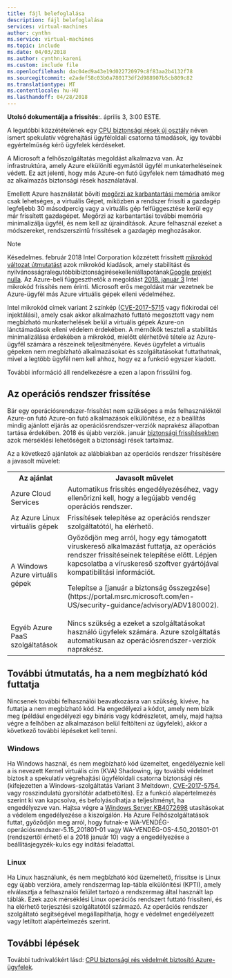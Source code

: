 ```yaml
---
title: fájl belefoglalása
description: fájl belefoglalása
services: virtual-machines
author: cynthn
ms.service: virtual-machines
ms.topic: include
ms.date: 04/03/2018
ms.author: cynthn;kareni
ms.custom: include file
ms.openlocfilehash: dac04ed9a43e19d022720979c8f83aa2b4132f78
ms.sourcegitcommit: e2adef58c03b0a780173df2d988907b5cb809c82
ms.translationtype: MT
ms.contentlocale: hu-HU
ms.lasthandoff: 04/28/2018
---
```

**Utolsó dokumentálja a frissítés**:. április 3, 3:00 ESTE.

A legutóbbi közzétételének egy [CPU biztonsági rések új osztály](https://portal.msrc.microsoft.com/en-US/security-guidance/advisory/ADV180002) néven ismert spekulatív végrehajtási ügyféloldali csatorna támadások, így további egyértelműség kérő ügyfelek kérdéseket.  

A Microsoft a felhőszolgáltatás megoldást alkalmazva van. Az infrastruktúra, amely Azure elkülöníti egymástól ügyfél munkaterheléseinek védett.  Ez azt jelenti, hogy más Azure-on futó ügyfelek nem támadható meg az alkalmazás biztonsági rések használatával.

Emellett Azure használatát bővíti [megőrzi az karbantartási memória](https://docs.microsoft.com/azure/virtual-machines/windows/maintenance-and-updates#memory-preserving-maintenance) amikor csak lehetséges, a virtuális Gépet, miközben a rendszer frissíti a gazdagép legfeljebb 30 másodpercig vagy a virtuális gép felfüggesztése kerül egy már frissített gazdagépet.  Megőrzi az karbantartási további memória minimalizálja ügyfél, és nem kell az újraindítások.  Azure felhasznál ezeket a módszereket, rendszerszintű frissítések a gazdagép meghozásakor.

> [!NOTE] 
> Késedelmes. február 2018 Intel Corporation közzétett frissített [mikrokód változat útmutatást](https://newsroom.intel.com/wp-content/uploads/sites/11/2018/03/microcode-update-guidance.pdf) azok mikrokód kiadások, amely stabilitást és nyilvánosságralegutóbbibiztonságirésekelleniállapotának[Google projekt nulla](https://googleprojectzero.blogspot.com/2018/01/reading-privileged-memory-with-side.html). Az Azure-beli függeszthetők a megoldást [2018. január 3](https://azure.microsoft.com/blog/securing-azure-customers-from-cpu-vulnerability/) Intel mikrokód frissítés nem érinti. Microsoft erős megoldást már vezetnek be Azure-ügyfél más Azure virtuális gépek elleni védelméhez.  
>
> Intel mikrokód címek variant 2 színkép ([CVE-2017-5715](https://www.cve.mitre.org/cgi-bin/cvename.cgi?name=2017-5715) vagy fiókirodai cél injektálási), amely csak akkor alkalmazható futtató megosztott vagy nem megbízható munkaterhelések belül a virtuális gépek Azure-on lánctámadások elleni védelem érdekében. A mérnökök teszteli a stabilitás minimalizálása érdekében a mikrokód, mielőtt elérhetővé tétele az Azure-ügyfél számára a részeinek teljesítményére.  Kevés ügyfelet a virtuális gépeken nem megbízható alkalmazásokat és szolgáltatásokat futtathatnak, mivel a legtöbb ügyfél nem kell ahhoz, hogy ez a funkció egyszer kiadott. 
>
> További információ áll rendelkezésre a ezen a lapon frissülni fog.  






## <a name="keeping-your-operating-systems-up-to-date"></a>Az operációs rendszer frissítése

Bár egy operációsrendszer-frissítést nem szükséges a más felhasználóktól Azure-on futó Azure-on futó alkalmazások elkülönítése, ez a beállítás mindig ajánlott eljárás az operációsrendszer-verziók naprakész állapotban tartása érdekében. 2018 és újabb verziók. január [biztonsági frissítésekben](https://portal.msrc.microsoft.com/en-US/security-guidance/advisory/ADV180002) azok mérséklési lehetőségeit a biztonsági rések tartalmaz.

Az a következő ajánlatok az alábbiakban az operációs rendszer frissítésére a javasolt művelet: 

<table>
<tr>
<th>Az ajánlat</th> <th>Javasolt művelet </th>
</tr>
<tr>
<td>Azure Cloud Services </td>  <td>Automatikus frissítés engedélyezéséhez, vagy ellenőrizni kell, hogy a legújabb vendég operációs rendszer.</td>
</tr>
<tr>
<td>Az Azure Linux virtuális gépek</td> <td>Frissítések telepítése az operációs rendszer szolgáltatótól, ha elérhető. </td>
</tr>
<tr>
<td>A Windows Azure virtuális gépek </td> <td>Győződjön meg arról, hogy egy támogatott víruskereső alkalmazást futtatja, az operációs rendszer frissítéseinek telepítése előtt. Lépjen kapcsolatba a víruskereső szoftver gyártójával kompatibilitási információt.<p> Telepítse a [január a biztonság összegzése](https://portal.msrc.microsoft.com/en-US/security-guidance/advisory/ADV180002). </p></td>
</tr>
<tr>
<td>Egyéb Azure PaaS szolgáltatások</td> <td>Nincs szükség a ezeket a szolgáltatásokat használó ügyfelek számára. Azure szolgáltatás automatikusan az operációsrendszer-verziók naprakész. </td>
</tr>
</table>

## <a name="additional-guidance-if-you-are-running-untrusted-code"></a>További útmutatás, ha a nem megbízható kód futtatja 

Nincsenek további felhasználói beavatkozásra van szükség, kivéve, ha futtatja a nem megbízható kód. Ha engedélyezi a kódot, amely nem bízik meg (például engedélyezi egy bináris vagy kódrészletet, amely, majd hajtsa végre a felhőben az alkalmazáson belül feltölteni az ügyfelek), akkor a következő további lépéseket kell tenni.  


### <a name="windows"></a>Windows 
Ha Windows használ, és nem megbízható kód üzemeltet, engedélyeznie kell a is nevezett Kernel virtuális cím (KVA) Shadowing, így további védelmet biztosít a spekulatív végrehajtási ügyféloldali csatorna biztonsági rés (kifejezetten a Windows-szolgáltatás Variant 3 Meltdown, [CVE-2017-5754](https://www.cve.mitre.org/cgi-bin/cvename.cgi?name=2017-5754), vagy rosszindulatú gyorsítótár adatbetöltés). Ez a funkció alapértelmezés szerint ki van kapcsolva, és befolyásolhatja a teljesítményt, ha engedélyezve van. Hajtsa végre a [Windows Server KB4072698](https://support.microsoft.com/help/4072698/windows-server-guidance-to-protect-against-the-speculative-execution) utasításokat a védelem engedélyezése a kiszolgálón. Ha Azure Felhőszolgáltatások futtat, győződjön meg arról, hogy futnak-e WA-VENDÉG-operációsrendszer-5.15_201801-01 vagy WA-VENDÉG-OS-4.50_201801-01 (rendszertől érhető el a 2018 január 10) vagy a engedélyezése a beállításjegyzék-kulcs egy indítási feladattal.


### <a name="linux"></a>Linux
Ha Linux használunk, és nem megbízható kód üzemeltető, frissítse is Linux egy újabb verzióra, amely rendszermag lap-tábla elkülönítési (KPTI), amely elválasztja a felhasználói felület tartozó a rendszermag által használt lap táblák. Ezek azok mérséklési Linux operációs rendszert futtató frissíteni, és ha elérhető terjesztési szolgáltatótól származó. Az operációs rendszer szolgáltató segítségével megállapíthatja, hogy e védelmet engedélyezett vagy letiltott alapértelmezés szerint.



## <a name="next-steps"></a>További lépések

További tudnivalókért lásd: [CPU biztonsági rés védelmét biztosító Azure-ügyfelek](https://azure.microsoft.com/blog/securing-azure-customers-from-cpu-vulnerability/).
